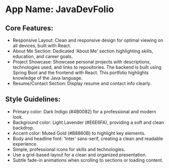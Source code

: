 # **App Name**: JavaDevFolio

## Core Features:

- Responsive Layout: Clean and responsive design for optimal viewing on all devices, built with React.
- About Me Section: Dedicated 'About Me' section highlighting skills, education, and career goals.
- Project Showcase: Showcase personal projects with descriptions, technologies used, and links to repositories. The backend is built using Spring Boot and the frontend with React. This portfolio highlights knowledge of the Java language.
- Resume/Contact Section: Display resume and contact info clearly.

## Style Guidelines:

- Primary color: Dark Indigo (#4B0082) for a professional and modern look.
- Background color: Light Lavender (#E6E6FA), providing a soft and clean backdrop.
- Accent color: Muted Gold (#B8860B) to highlight key elements.
- Body and headline font: 'Inter' sans-serif, creating a clean and readable experience.
- Simple, professional icons for skills and technologies.
- Use a grid-based layout for a clean and organized presentation.
- Subtle fade-in animations when scrolling to sections or loading content.